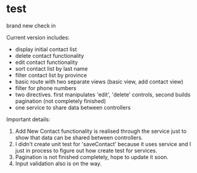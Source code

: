 # test
brand new check in

Current version includes:
  - display initial contact list
  - delete contact functionality
  - edit contact functionality
  - sort contact list by last name
  - filter contact list by province
  - basic route with two separate views (basic view, add contact view)
  - filter for phone numbers
  - two directives. first manipulates 'edit', 'delete' controls, second builds pagination (not completely finished)
  - one service to share data between controllers


Important details:

1. Add New Contact functionality is realised through the service just to show that data can be shared between controllers.
2. I didn't create unit test for 'saveContact' because it uses service and I just in process to figure out how create test for services.
3. Pagination is not finished completely, hope to update it soon.
4. Input validation also is on the way.

